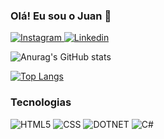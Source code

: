 ### Olá! Eu sou o Juan 👋


<a href="https://www.instagram.com/holzjuan/" target="_blank">
    <img alt="Instagram" src="https://img.shields.io/badge/Instagram-E4405F?style=for-the-badge&logo=instagram&logoColor=white">
</a>
<a href="https://www.linkedin.com/in/holzjuang/" target="_blank">
    <img alt="Linkedin" src="https://img.shields.io/badge/LinkedIn-0077B5?style=for-the-badge&logo=linkedin&logoColor=white">
</a>

<br />


![Anurag's GitHub stats](https://github-readme-stats.vercel.app/api?username=holzjuann&show_icons=true&theme=transparent)

[![Top Langs](https://github-readme-stats.vercel.app/api/top-langs/?username=holzjuann&layout=donut&&theme=transparent)](https://github.com/holzjuann/github-readme-stats)

### Tecnologias

<img alt="HTML5" src="https://img.shields.io/badge/HTML5-E34F26?style=for-the-badge&logo=html5&logoColor=white">
<img alt="CSS" src="https://img.shields.io/badge/CSS3-1572B6?style=for-the-badge&logo=css3&logoColor=white">
<img alt="DOTNET" src="https://img.shields.io/badge/.NET-5C2D91?style=for-the-badge&logo=.net&logoColor=white">
<img alt="C#" src="https://img.shields.io/badge/C%23-239120?style=for-the-badge&logo=c-sharp&logoColor=white" />
